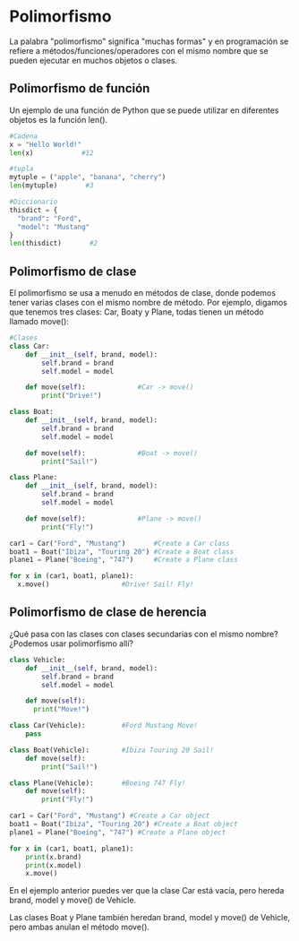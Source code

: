 # Polimorfismo
La palabra "polimorfismo" significa "muchas formas" y en programación se refiere a métodos/funciones/operadores con el mismo nombre que se pueden ejecutar en muchos objetos o clases.

## Polimorfismo de función
Un ejemplo de una función de Python que se puede utilizar en diferentes objetos es la función len().
```python
#Cadena
x = "Hello World!"
len(x)            #12

#tupla
mytuple = ("apple", "banana", "cherry")
len(mytuple)       #3

#Diccionario
thisdict = {
  "brand": "Ford",
  "model": "Mustang"
}
len(thisdict)       #2
```
## Polimorfismo de clase
El polimorfismo se usa a menudo en métodos de clase, donde podemos tener varias clases con el mismo nombre de método.
Por ejemplo, digamos que tenemos tres clases: Car, Boaty y Plane, todas tienen un método llamado move():
```python
#Clases
class Car:
	def __init__(self, brand, model):
		self.brand = brand
		self.model = model

	def move(self):				#Car -> move()
		print("Drive!")

class Boat:
	def __init__(self, brand, model):
		self.brand = brand
		self.model = model

	def move(self):				#Boat -> move()
		print("Sail!")

class Plane:
	def __init__(self, brand, model):
		self.brand = brand
		self.model = model

	def move(self):				#Plane -> move()
		print("Fly!")

car1 = Car("Ford", "Mustang")       #Create a Car class
boat1 = Boat("Ibiza", "Touring 20") #Create a Boat class
plane1 = Plane("Boeing", "747")     #Create a Plane class

for x in (car1, boat1, plane1):
  x.move()					#Drive! Sail! Fly!
```
## Polimorfismo de clase de herencia
¿Qué pasa con las clases con clases secundarias con el mismo nombre? ¿Podemos usar polimorfismo allí?
```python
class Vehicle:
	def __init__(self, brand, model):
		self.brand = brand
		self.model = model

	def move(self):
	  print("Move!")		

class Car(Vehicle):			#Ford Mustang Move! 
	pass

class Boat(Vehicle):		#Ibiza Touring 20 Sail!
	def move(self):
		print("Sail!")

class Plane(Vehicle):		#Boeing	747 Fly!
	def move(self):
		print("Fly!")

car1 = Car("Ford", "Mustang") #Create a Car object
boat1 = Boat("Ibiza", "Touring 20") #Create a Boat object
plane1 = Plane("Boeing", "747") #Create a Plane object

for x in (car1, boat1, plane1):
	print(x.brand)
	print(x.model)
	x.move()
```
En el ejemplo anterior puedes ver que la clase Car está vacía, pero hereda brand, model y move() de Vehicle.

Las clases Boat y Plane también heredan brand, model y move() de Vehicle, pero ambas anulan el método move().